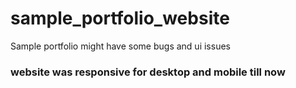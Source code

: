 # sample_portfolio_website
Sample portfolio might have some bugs and ui issues


### website was responsive for desktop and mobile till now 
